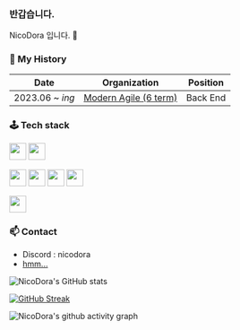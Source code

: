 ### 반갑습니다.

NicoDora 입니다. 👋

### 📖 My History

| Date            | Organization                                                  | Position |
| --------------- | ------------------------------------------------------------- | -------- |
| 2023.06 ~ _ing_ | [Modern Agile (6 term)](https://github.com/modern-agile-team) | Back End |

### 🕹️ Tech stack

<a><img src="https://img.shields.io/badge/TypeScript-007ACC?style=for-the-badge&logo=typescript&logoColor=white" height="30"/></a> <a><img src="https://img.shields.io/badge/JavaScript-F7DF1E?style=for-the-badge&logo=JavaScript&logoColor=white" height="30"/></a>

<a><img src="https://img.shields.io/badge/NestJs-E0234E?style=for-the-badge&logo=NestJs&logoColor=white" height="30"/></a> <a><img src="https://img.shields.io/badge/Node.js-43853D?style=for-the-badge&logo=node.js&logoColor=white" height="30"/></a>
<a><img src="https://img.shields.io/badge/json%20web%20tokens-323330?style=for-the-badge&logo=json-web-tokens&logoColor=white" height="30"/></a> <a><img src="https://img.shields.io/badge/redis-%23DD0031.svg?&style=for-the-badge&logo=redis&logoColor=white" height="30"/></a>

<a><img src="https://img.shields.io/badge/mysql-4479A1?style=for-the-badge&logo=mysql&logoColor=white" height="30"/></a>

### 📫 Contact

- Discord : nicodora
- [hmm...](https://i.esdrop.com/d/f/WaaaCJFBsq/ABsz8K87Qv.png)

![NicoDora's GitHub stats](https://github-readme-stats.vercel.app/api?username=NicoDora&?theme=tokyonight&show_icons=true)

[![GitHub Streak](https://streak-stats.demolab.com?user=NicoDora&theme=tokyonight&exclude_days=Sun%2CSat)](https://git.io/streak-stats)

![NicoDora's github activity graph](https://github-readme-activity-graph.vercel.app/graph?username=NicoDora&theme=tokyo-night)

<!--
**NicoDora/NicoDora** is a ✨ _special_ ✨ repository because its `README.md` (this file) appears on your GitHub profile.

Here are some ideas to get you started:

- 🔭 I’m currently working on ...
- 🌱 I’m currently learning ...
- 👯 I’m looking to collaborate on ...
- 🤔 I’m looking for help with ...
- 💬 Ask me about ...
- 📫 How to reach me: ...
- 😄 Pronouns: ...
- ⚡ Fun fact: ...
-->
